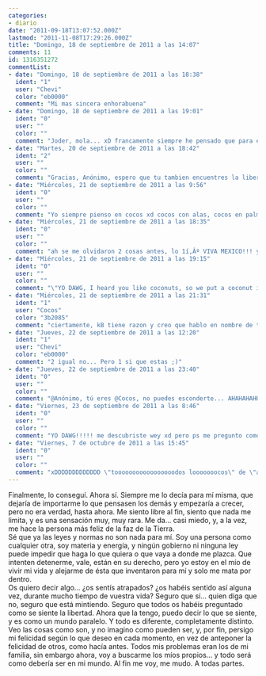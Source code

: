 ```yaml
---
categories:
- diario
date: "2011-09-18T13:07:52.000Z"
lastmod: "2011-11-08T17:29:26.000Z"
title: "Domingo, 18 de septiembre de 2011 a las 14:07"
comments: 11
id: 1316351272
commentList:
- date: "Domingo, 18 de septiembre de 2011 a las 18:38"
  ident: "1"
  user: "Chevi"
  color: "eb0000"
  comment: "Mi mas sincera enhorabuena"
- date: "Domingo, 18 de septiembre de 2011 a las 19:01"
  ident: "0"
  user: ""
  color: ""
  comment: "Joder, mola... xD francamente siempre he pensado que para experimentar la verdadera libertad tendría que irme a algún sitio alejado de toda civilización lejos de todas ley o prejuicio inculcado por la sociedad."
- date: "Martes, 20 de septiembre de 2011 a las 18:42"
  ident: "2"
  user: ""
  color: ""
  comment: "Gracias, Anónimo, espero que tu tambien encuentres la libertad si no lo has hecho ya, espero que todo el mundo la encuentre...  \n@Johan, no sabria explicar lo que ha pasado en mi interior estos ultimos dias pero, sea lo que sea, paso en el viaje que hago con mi familia todos los años, y siempre vamos precisamente a Madrid y otras ciudades... Creo que no tiene que ver con dónde estés, creo que pasa cuando tiene que pasar, simplemente, o que pasa según los sucesos que hayan en tu vida... o simplemente tengas que reflexionar mucho durante mucho tiempo en tu mente, y la verdad es que yo hago eso todo el rato... Nunca consigo poner la mente en blanco í¢â‚¬Â¢_í¢â‚¬Â¢"
- date: "Miércoles, 21 de septiembre de 2011 a las 9:56"
  ident: "0"
  user: ""
  color: ""
  comment: "Yo siempre pienso en cocos xd cocos con alas, cocos en palmeras, cocos flotando, etc"
- date: "Miércoles, 21 de septiembre de 2011 a las 18:35"
  ident: "0"
  user: ""
  color: ""
  comment: "ah se me olvidaron 2 cosas antes, lo 1í‚Âº VIVA MEXICO!!! y lo 2í‚Âº YO DAWGZ!!"
- date: "Miércoles, 21 de septiembre de 2011 a las 19:15"
  ident: "0"
  user: ""
  color: ""
  comment: "\"YO DAWG, I heard you like coconuts, so we put a coconut in your coconut, so you can like coconuts while you like coconuts!\" xDDDD"
- date: "Miércoles, 21 de septiembre de 2011 a las 21:31"
  ident: "1"
  user: "Cocos"
  color: "3b2085"
  comment: "ciertamente, kB tiene razon y creo que hablo en nombre de todos los anonimos de chevismo, a todos nos gustan los cocos , que grande el usuario que se llama Cocos. yo creo que deberian ponerlo en esa lista llamado Clasicos de chevismo.... 2 veces!"
- date: "Jueves, 22 de septiembre de 2011 a las 12:20"
  ident: "1"
  user: "Chevi"
  color: "eb0000"
  comment: "2 igual no... Pero 1 si que estas ;)"
- date: "Jueves, 22 de septiembre de 2011 a las 23:40"
  ident: "0"
  user: ""
  color: ""
  comment: "@Anónimo, tú eres @Cocos, no puedes esconderte... AHAHAHAHHAAHHAAHHAAAAAAA!!!!!!"
- date: "Viernes, 23 de septiembre de 2011 a las 8:46"
  ident: "0"
  user: ""
  color: ""
  comment: "YO DAWG!!!!! me descubriste wey xd pero ps me pregunto como lo supiste jajajaja"
- date: "Viernes, 7 de octubre de 2011 a las 15:45"
  ident: "0"
  user: ""
  color: ""
  comment: "xDDDDDDDDDDDDD \"tooooooooooooooooodos looooooocos\" de \"alecs\""
---
```


Finalmente, lo conseguí. Ahora sí. Siempre me lo decía para mí misma, que dejaría de importarme lo que pensasen los demás y empezaría a crecer, pero no era verdad, hasta ahora. Me siento libre al fin, siento que nada me limita, y es una sensación muy, muy rara. Me da... casi miedo, y, a la vez, me hace la persona más feliz de la faz de la Tierra.   
Sé que ya las leyes y normas no son nada para mí. Soy una persona como cualquier otra, soy materia y energía, y ningún gobierno ni ninguna ley puede impedir que haga lo que quiera o que vaya a donde me plazca. Que intenten detenerme, vale, están en su derecho, pero yo estoy en el mío de vivir mi vida y alejarme de ésta que inventaron para mí y solo me mata por dentro.  
Os quiero decir algo... ¿os sentís atrapados? ¿os habéis sentido así alguna vez, durante mucho tiempo de vuestra vida? Seguro que sí... quien diga que no, seguro que está mintiendo. Seguro que todos os habéis preguntado como se siente la libertad. Ahora que la tengo, puedo decir lo que se siente, y es como un mundo paralelo. Y todo es diferente, completamente distinto. Veo las cosas como son, y no imagino como pueden ser, y, por fin, persigo mi felicidad según lo que deseo en cada momento, en vez de anteponer la felicidad de otros, como hacía antes. Todos mis problemas eran los de mi familia, sin embargo ahora, voy a buscarme los míos propios... y todo será como debería ser en mi mundo. Al fin me voy, me mudo. A todas partes.
